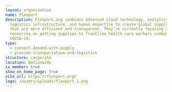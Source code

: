 ```yaml
---
layout: organization
name: Flexport
description: Flexport.org combines advanced cloud technology, analytics,
  logistics infrastructure, and human expertise to create global supply chains
  that are more efficient and transparent. They’re currently focusing all
  resources on getting supplies to frontline health care workers combating
  COVID-19.
type:
  - connect-demand-with-supply
  - provide-transportation-and-logistics
structure: corporate
location: Nationwide
is_member: true
show_on_home_page: true
site_url: https://flexport.org/
logo: /assets/uploads/flexport_1.png
---
```


